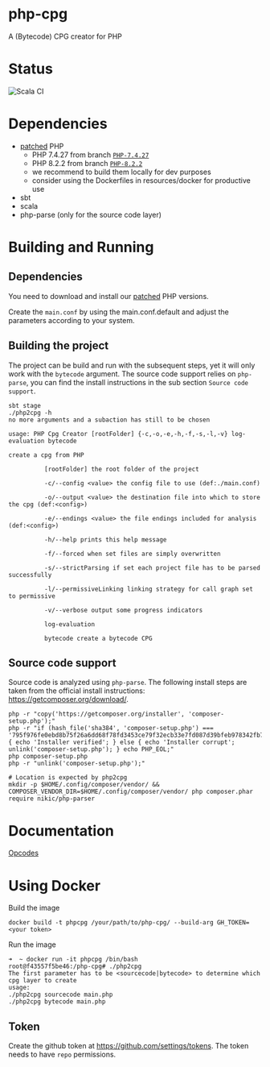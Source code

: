 # php-cpg
A (Bytecode) CPG creator for PHP

# Status
![Scala CI](https://github.com/simkoc/php-cpg/workflows/Scala%20CI/badge.svg)

# Dependencies

- [patched](https://github.com/simkoc/php-src) PHP
  - PHP 7.4.27 from branch [`PHP-7.4.27`](https://github.com/simkoc/php-src/tree/PHP-7.4.27)
  - PHP 8.2.2 from branch [`PHP-8.2.2`](https://github.com/simkoc/php-src/tree/PHP-8.2.2)
  - we recommend to build them locally for dev purposes
  - consider using the Dockerfiles in resources/docker for productive use
- sbt
- scala
- php-parse (only for the source code layer)

# Building and Running

## Dependencies

You need to download and install our [patched](https://github.com/simkoc/php-src/) PHP versions.

Create the `main.conf` by using the main.conf.default and adjust the parameters according to your system.

## Building the project
The project can be build and run with the subsequent steps, yet it will only work with the `bytecode` argument. The source code support relies on `php-parse`, you can find the install instructions in the sub section `Source code support`. 
```
sbt stage
./php2cpg -h
no more arguments and a subaction has still to be chosen

usage: PHP Cpg Creator [rootFolder] {-c,-o,-e,-h,-f,-s,-l,-v} log-evaluation bytecode

create a cpg from PHP

          [rootFolder] the root folder of the project

          -c/--config <value> the config file to use (def:./main.conf)

          -o/--output <value> the destination file into which to store the cpg (def:<config>) 

          -e/--endings <value> the file endings included for analysis (def:<config>) 

          -h/--help prints this help message

          -f/--forced when set files are simply overwritten

          -s/--strictParsing if set each project file has to be parsed successfully

          -l/--permissiveLinking linking strategy for call graph set to permissive

          -v/--verbose output some progress indicators

          log-evaluation 

          bytecode create a bytecode CPG
```

## Source code support
Source code is analyzed using `php-parse`. The following install steps are taken from the official install instructions: https://getcomposer.org/download/.
```
php -r "copy('https://getcomposer.org/installer', 'composer-setup.php');" 
php -r "if (hash_file('sha384', 'composer-setup.php') === '795f976fe0ebd8b75f26a6dd68f78fd3453ce79f32ecb33e7fd087d39bfeb978342fb73ac986cd4f54edd0dc902601dc') { echo 'Installer verified'; } else { echo 'Installer corrupt'; unlink('composer-setup.php'); } echo PHP_EOL;"
php composer-setup.php 
php -r "unlink('composer-setup.php');"

# Location is expected by php2cpg 
mkdir -p $HOME/.config/composer/vendor/ && COMPOSER_VENDOR_DIR=$HOME/.config/composer/vendor/ php composer.phar require nikic/php-parser
```


# Documentation

[Opcodes](./documentation/README.md)

# Using Docker

Build the image
```
docker build -t phpcpg /your/path/to/php-cpg/ --build-arg GH_TOKEN=<your token>
```

Run the image
```
➜  ~ docker run -it phpcpg /bin/bash
root@f43557f5be46:/php-cpg# ./php2cpg 
The first parameter has to be <sourcecode|bytecode> to determine which cpg layer to create
usage:
./php2cpg sourcecode main.php
./php2cpg bytecode main.php
```

## Token

Create the github token at https://github.com/settings/tokens. The token needs to have `repo` permissions.

